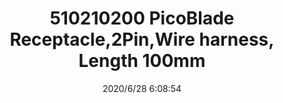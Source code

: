﻿---
layout: post 
title: 510210200 PicoBlade Receptacle,2Pin,Wire harness, Length 100mm
tags: 51021
categories: wire-harness
overview: 510210200 PicoBlade Receptacle,2Pin,Wire harness, Length 100mm,1.25mm Pitch, Single Row, Friction Lock, 2 Circuits, Natural
part_number: 510210200
thumb_img: static/202006/352-thumb-20200628141031.jpg
small_img: static/202006/352-20200628141031.jpg
date: 2020/6/28 6:08:54
---



